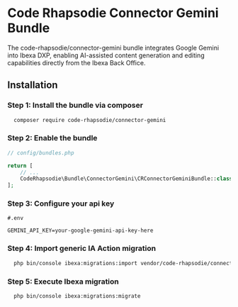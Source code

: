 # Code Rhapsodie Connector Gemini Bundle

The code-rhapsodie/connector-gemini bundle integrates Google Gemini into Ibexa DXP, enabling AI-assisted content generation and editing capabilities directly from the Ibexa Back Office.

## Installation

### Step 1: Install the bundle via composer
```bash
  composer require code-rhapsodie/connector-gemini
```

### Step 2: Enable the bundle
````php
// config/bundles.php

return [
    // ...
    CodeRhapsodie\Bundle\ConnectorGemini\CRConnectorGeminiBundle::class => ['all' => true],
];
````

### Step 3: Configure your api key
```dotenv
#.env

GEMINI_API_KEY=your-google-gemini-api-key-here
```

### Step 4: Import generic IA Action migration
```bash
  php bin/console ibexa:migrations:import vendor/code-rhapsodie/connector-gemini/src/bundle/Resources/migrations/action_configurations.yaml
```

### Step 5: Execute Ibexa migration
```bash
  php bin/console ibexa:migrations:migrate
```
